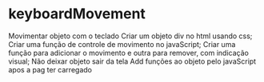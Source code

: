 # keyboardMovement
Movimentar objeto com o teclado
Criar um objeto div no html usando css;
Criar uma função de controle de movimento no javaScript;
Criar uma função para adicionar o movimento e outra para remover, com indicação visual;
Não deixar objeto sair da tela
Add funções ao objeto pelo javaScript apos a pag ter carregado
